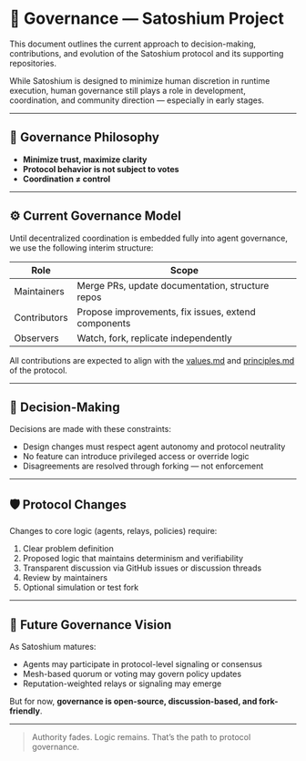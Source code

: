 
# 🧭 Governance — Satoshium Project

This document outlines the current approach to decision-making, contributions, and evolution of the Satoshium protocol and its supporting repositories.

While Satoshium is designed to minimize human discretion in runtime execution, human governance still plays a role in development, coordination, and community direction — especially in early stages.

---

## 🔐 Governance Philosophy

- **Minimize trust, maximize clarity**
- **Protocol behavior is not subject to votes**
- **Coordination ≠ control**

---

## ⚙️ Current Governance Model

Until decentralized coordination is embedded fully into agent governance, we use the following interim structure:

| Role           | Scope                                              |
|----------------|-----------------------------------------------------|
| Maintainers    | Merge PRs, update documentation, structure repos    |
| Contributors   | Propose improvements, fix issues, extend components |
| Observers      | Watch, fork, replicate independently                |

All contributions are expected to align with the [values.md](./values.md) and [principles.md](./principles.md) of the protocol.

---

## 🔁 Decision-Making

Decisions are made with these constraints:

- Design changes must respect agent autonomy and protocol neutrality
- No feature can introduce privileged access or override logic
- Disagreements are resolved through forking — not enforcement

---

## 🛡️ Protocol Changes

Changes to core logic (agents, relays, policies) require:

1. Clear problem definition
2. Proposed logic that maintains determinism and verifiability
3. Transparent discussion via GitHub issues or discussion threads
4. Review by maintainers
5. Optional simulation or test fork

---

## 🧪 Future Governance Vision

As Satoshium matures:

- Agents may participate in protocol-level signaling or consensus
- Mesh-based quorum or voting may govern policy updates
- Reputation-weighted relays or signaling may emerge

But for now, **governance is open-source, discussion-based, and fork-friendly**.

---

> Authority fades. Logic remains. That’s the path to protocol governance.
